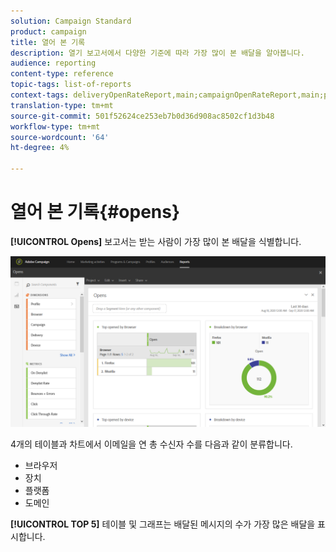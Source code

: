 ```yaml
---
solution: Campaign Standard
product: campaign
title: 열어 본 기록
description: 열기 보고서에서 다양한 기준에 따라 가장 많이 본 배달을 알아봅니다.
audience: reporting
content-type: reference
topic-tags: list-of-reports
context-tags: deliveryOpenRateReport,main;campaignOpenRateReport,main;programOpenRateReport,main
translation-type: tm+mt
source-git-commit: 501f52624ce253eb7b0d36d908ac8502cf1d3b48
workflow-type: tm+mt
source-wordcount: '64'
ht-degree: 4%

---
```



# 열어 본 기록{#opens}

**[!UICONTROL Opens]** 보고서는 받는 사람이 가장 많이 본 배달을 식별합니다.

![](assets/delivery_reports_opens.png)

4개의 테이블과 차트에서 이메일을 연 총 수신자 수를 다음과 같이 분류합니다.

* 브라우저
* 장치
* 플랫폼
* 도메인

**[!UICONTROL TOP 5]** 테이블 및 그래프는 배달된 메시지의 수가 가장 많은 배달을 표시합니다.

